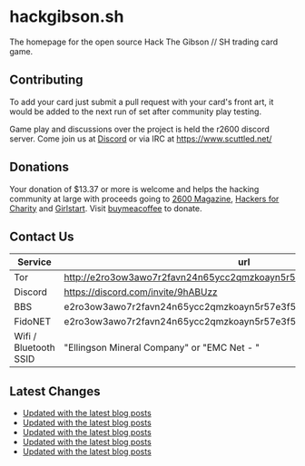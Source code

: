 # hackgibson.sh
The homepage for the open source Hack The Gibson // SH trading card game.


## Contributing

To add your card just submit a pull request with your card's front art, it would be added to the next run of set after community play testing.

Game play and discussions over the project is held the r2600 discord server. Come join us at [Discord](https://discord.com/invite/9hABUzz) or via IRC at https://www.scuttled.net/


## Donations

Your donation of $13.37 or more is welcome and helps the hacking community at large with proceeds going to [2600 Magazine](https://2600.com/), [Hackers for Charity](https://hackersforcharity.org) and [Girlstart](https://girlstart.org).  Visit [buymeacoffee](https://www.buymeacoffee.com/hackgibson.sh) to donate.


## Contact Us

Service | url
-|-
Tor | http://e2ro3ow3awo7r2favn24n65ycc2qmzkoayn5r57e3f56nvjwdcgg32ad.onion
Discord | https://discord.com/invite/9hABUzz
BBS | e2ro3ow3awo7r2favn24n65ycc2qmzkoayn5r57e3f56nvjwdcgg32ad.onion:23
FidoNET | e2ro3ow3awo7r2favn24n65ycc2qmzkoayn5r57e3f56nvjwdcgg32ad.onion:24554
Wifi / Bluetooth SSID | "Ellingson Mineral Company" or "EMC Net - <fidonet address>"

## Latest Changes
<!-- BLOG-POST-LIST:START -->
- [Updated with the latest blog posts](https://github.com/DFW2600/hackgibson.sh/commit/5d07f987072a6137987b0e94fd73c8fa9dd59113)
- [Updated with the latest blog posts](https://github.com/DFW2600/hackgibson.sh/commit/ffa1428d4ecc9bf312a7bb9bc7a18f22af3c5392)
- [Updated with the latest blog posts](https://github.com/DFW2600/hackgibson.sh/commit/1938cff68b22af9b9c7065d898d0d21e92feabbf)
- [Updated with the latest blog posts](https://github.com/DFW2600/hackgibson.sh/commit/07a5afa3dbd3850306ad5b4aa4ee658fda562046)
- [Updated with the latest blog posts](https://github.com/DFW2600/hackgibson.sh/commit/46da1d05930e103e06220f771afabcaaf9463bed)
<!-- BLOG-POST-LIST:END -->

